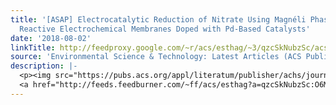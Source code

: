 ```yaml
---
title: '[ASAP] Electrocatalytic Reduction of Nitrate Using Magnéli Phase TiO<sub>2</sub>
  Reactive Electrochemical Membranes Doped with Pd-Based Catalysts'
date: '2018-08-02'
linkTitle: http://feedproxy.google.com/~r/acs/esthag/~3/qzcSkNubzSc/acs.est.8b03038
source: 'Environmental Science & Technology: Latest Articles (ACS Publications)'
description: |-
  <p><img src="https://pubs.acs.org/appl/literatum/publisher/achs/journals/content/esthag/0/esthag.ahead-of-print/acs.est.8b03038/20180802/images/medium/es-2018-03038x_0005.gif" alt="TOC Graphic"/></p><div><cite>Environmental Science & Technology</cite></div><div>DOI: 10.1021/acs.est.8b03038</div><div class="feedflare">
  <a href="http://feeds.feedburner.com/~ff/acs/esthag?a=qzcSkNubzSc:O6MnhpY3968:yIl2AUoC8zA"><img src="http://feeds.feedburner.com/~ff/acs/esthag?d=yIl2AUoC8zA" border="0"></img></a>
---
```

